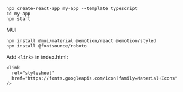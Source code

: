 ```
npx create-react-app my-app --template typescript
cd my-app
npm start
```

MUI
```
npm install @mui/material @emotion/react @emotion/styled
npm install @fontsource/roboto
```

Add `<link>` in index.html:
```
<link
  rel="stylesheet"
  href="https://fonts.googleapis.com/icon?family=Material+Icons"
/>
```
